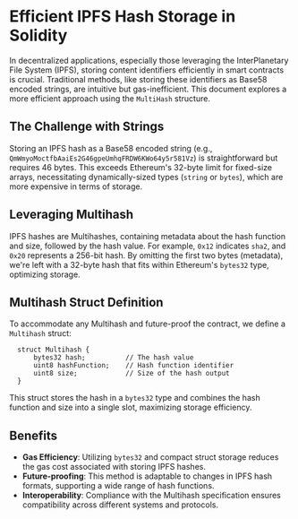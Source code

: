 # Efficient IPFS Hash Storage in Solidity

In decentralized applications, especially those leveraging the InterPlanetary File System (IPFS),
storing content identifiers efficiently in smart contracts is crucial. Traditional methods, like
storing these identifiers as Base58 encoded strings, are intuitive but gas-inefficient. This
document explores a more efficient approach using the `MultiHash` structure.

## The Challenge with Strings

Storing an IPFS hash as a Base58 encoded string (e.g.,
`QmWmyoMoctfbAaiEs2G46gpeUmhqFRDW6KWo64y5r581Vz`) is straightforward but requires 46 bytes. This
exceeds Ethereum's 32-byte limit for fixed-size arrays, necessitating dynamically-sized types
(`string` or `bytes`), which are more expensive in terms of storage.

## Leveraging Multihash

IPFS hashes are Multihashes, containing metadata about the hash function and size, followed by the
hash value. For example, `0x12` indicates `sha2`, and `0x20` represents a 256-bit hash. By omitting
the first two bytes (metadata), we're left with a 32-byte hash that fits within Ethereum's `bytes32`
type, optimizing storage.

## Multihash Struct Definition

To accommodate any Multihash and future-proof the contract, we define a `Multihash` struct:

```solidity
  struct Multihash {
      bytes32 hash;          // The hash value
      uint8 hashFunction;    // Hash function identifier
      uint8 size;            // Size of the hash output
  }
```

This struct stores the hash in a `bytes32` type and combines the hash function and size into a
single slot, maximizing storage efficiency.

## Benefits

- **Gas Efficiency**: Utilizing `bytes32` and compact struct storage reduces the gas cost associated
  with storing IPFS hashes.
- **Future-proofing**: This method is adaptable to changes in IPFS hash formats, supporting a wide
  range of hash functions.
- **Interoperability**: Compliance with the Multihash specification ensures compatibility across
  different systems and protocols.
